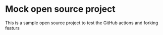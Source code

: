 # Mock open source project

This is a sample open source project to test the GitHub actions and forking featurs

